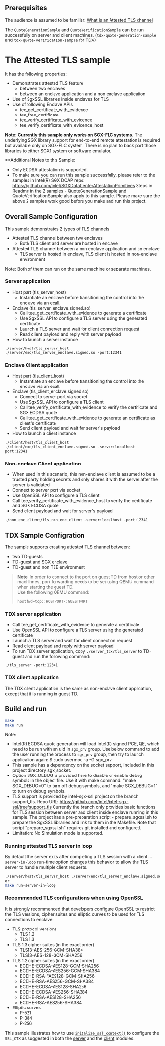 ## Prerequisites
 The audience is assumed to be familiar:
 [What is an Attested TLS channel](AttestedTLSREADME.md#what-is-an-attested-tls-channel)

 The `QuoteGenerationSample` and `QuoteVerificationSample` can be run successfully on server and client machines. (`tdx-quote-generation-sample` and `tdx-quote-verification-sample` for TDX)
# The Attested TLS sample

It has the following properties:

- Demonstrates attested TLS feature
  - between two enclaves
  - between an enclave application and a non enclave application
- Use of SgxSSL libraries inside enclaves for TLS
- Use of following Enclave APIs
  - tee_get_certificate_with_evidence
  - tee_free_certificate
  - tee_verify_certificate_with_evidence
  - tee_verify_certificate_with_evidence_host

**Note: Currently this sample only works on SGX-FLC systems.** The underlying SGX library support for end-to-end remote attestation is required but available only on SGX-FLC system. There is no plan to back port those libraries to either SGX1 system or software emulator.

**Additional Notes to this Sample:
- Only ECDSA attestation is supported.
- To make sure you can run this sample successfully, please refer to the samples in Intel(R) SGX DCAP repo:
    https://github.com/intel/SGXDataCenterAttestationPrimitives
  Steps in Readme in the 2 samples - QuoteGenerationSample and QuoteVerificationSample also apply to this sample.
  Please make sure the above 2 samples work good before you make and run this project.

## Overall Sample Configuration

This sample demonstrates 2 types of TLS channels
- Attested TLS channel between two enclaves
  - Both TLS client and server are hosted in enclave
- Attested TLS channel between a non enclave application and an enclave
  - TLS server is hosted in enclave, TLS client is hosted in non-enclave environment

Note: Both of them can run on the same machine or separate machines.

### Server application
  - Host part (tls_server_host)
    - Instantiate an enclave before transitioning the control into the enclave via an ecall.
  - Enclave (tls_server_enclave.signed.so)
    - Call tee_get_certificate_with_evidence to generate a certificate
    - Use SgxSSL API to configure a TLS server using the generated certificate
    - Launch a TLS server and wait for client connection request
    - Read client payload and reply with server payload
  - How to launch a server instance
```
./server/host/tls_server_host ./server/enc/tls_server_enclave.signed.so -port:12341
```
### Enclave Client application
  - Host part (tls_client_host)
    - Instantiate an enclave before transitioning the control into the enclave via an ecall.
  - Enclave (tls_client_enclave.signed.so)
    - Connect to server port via socket
    - Use SgxSSL API to configure a TLS client
    - Call tee_verify_certificate_with_evidence to verify the certificate and SGX ECDSA quote
    - Call tee_get_certificate_with_evidence to generate an certificate as client's certificate
    - Send client payload and wait for server's payload
  - How to launch a client instance
```
./client/host/tls_client_host ./client/enc/tls_client_enclave.signed.so -server:localhost -port:12341
```

### Non-enclave Client application
 - When used in this scenario, this non-enclave client is assumed to be a trusted party holding secrets and only shares it with the server after the server is validated
 - Connect to server port via socket
 - Use OpenSSL API to configure a TLS client
 - Call tee_verify_certificate_with_evidence_host to verify the certificate and SGX ECDSA quote
 - Send client payload and wait for server's payload

```
./non_enc_client/tls_non_enc_client -server:localhost -port:12341
```

## TDX Sample Configration

The sample supports creating attested TLS channel between:
- two TD-guests
- TD-guest and SGX enclave
- TD-guest and non TEE environment

> **Note**: 
> In order to connect to the port on guest TD from host or other machihnes, port forwarding needs to be set using QEMU command when starting the guest TD.  
Use the following QEMU command:
>```
>hostfwd=tcp::HOSTPORT-:GUESTPORT
>```

### TDX server application

  - Call tee_get_certificate_with_evidence to generate a certificate
  - Use OpenSSL API to configure a TLS server using the generated certificate
  - Launch a TLS server and wait for client connection request
  - Read client payload and reply with server payload
  - To run TDX server application, copy `./server_tdx/tls_server` to TD-guest and run the following command:

  ```
./tls_server -port:12341
  ```

### TDX client application

The TDX client application is the same as non-enclave client application, except that it is running in guest TD.

## Build and run
  ```bash
  make
  make run
  ```

Note:
  - Intel(R) ECDSA quote generation will load Intel(R) signed PCE, QE, which need to be run with an uid in `sgx_prv` group. Use below command to add the user running the process to `sgx_prv` group, then try to launch application again:
    $ sudo usermod -a -G sgx_prv <user name>
  - This sample has a dependency on the socket support, included in this project directory sgx_socket.
  - Option SGX_DEBUG is provided here to disable or enable debug symbols in the object file.
    Use it with make command:
    "make SGX_DEBUG=0" to turn off debug symbols, and "make SGX_DEBUG=1" to turn on debug symbols.
  - TLS support is provided by intel-sgx-ssl project on the branch support_tls.
    Repo URL: https://github.com/intel/intel-sgx-ssl/tree/support_tls
    Currently the branch only provides basic functions for TLS session between server and client inside enclave
    running in this sample.
    The project has a pre-preparation script - prepare_sgxssl.sh to prepare the SgxSSL libraries and link to them in
    the Makefile.
    Note that script "prepare_sgxssl.sh" requires git installed and configured.
  - Limitation: No Simulation mode is supported.

### Running attested TLS server in loop
By default the server exits after completing a TLS session with a client. `-server-in-loop` run-time option changes this behavior to allow the TLS server to handle multiple client requests.

```bash
./server/host/tls_server_host ./server/enc/tls_server_enclave.signed.so -port:12341 -server-in-loop
or
make run-server-in-loop
```

### Recommended TLS configurations when using OpenSSL

  It is strongly recommended that developers configure OpenSSL to restrict the TLS versions, cipher suites and elliptic curves to be used for TLS connections to enclave:

  - TLS protocol versions
    - TLS 1.2
    - TLS 1.3
  - TLS 1.3 cipher suites (in the exact order)
    - TLS13-AES-256-GCM-SHA384
    - TLS13-AES-128-GCM-SHA256
  - TLS 1.2 cipher suites (in the exact order)
    - ECDHE-ECDSA-AES128-GCM-SHA256
    - ECDHE-ECDSA-AES256-GCM-SHA384
    - ECDHE-RSA-"AES128-GCM-SHA256
    - ECDHE-RSA-AES256-GCM-SHA384
    - ECDHE-ECDSA-AES128-SHA256
    - ECDHE-ECDSA-AES256-SHA384
    - ECDHE-RSA-AES128-SHA256
    - ECDHE-RSA-AES256-SHA384
  - Elliptic curves
    - P-521
    - P-384
    - P-256

  This sample illustrates how to use [`initalize_ssl_context()`](common/openssl_utility.cpp#L118) to configure the `SSL_CTX` as suggested in both the [server](server/enc/openssl_server.cpp#L147) and the [client](client/enc/openssl_client.cpp#L200) modules.
